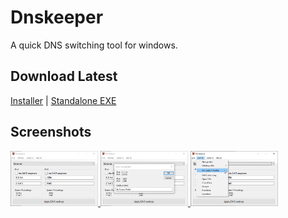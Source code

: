 Dnskeeper
=========
A quick DNS switching tool for windows.

## Download Latest
[Installer](https://github.com/mmeyer2k/dnskeeper/releases/download/latest/dnskeeper.exe) | 
[Standalone EXE](https://github.com/mmeyer2k/dnskeeper/releases/download/latest/dnskeeper-installer.exe)

## Screenshots
<a href="https://raw.githubusercontent.com/mmeyer2k/dnskeeper/master/images/screen1.png" target="_blank">
    <img src="https://raw.githubusercontent.com/mmeyer2k/dnskeeper/master/images/screen1.png" style="max-width: 140px;">
</a>
<a href="https://raw.githubusercontent.com/mmeyer2k/dnskeeper/master/images/screen2.png" target="_blank">
    <img src="https://raw.githubusercontent.com/mmeyer2k/dnskeeper/master/images/screen2.png" style="max-width: 140px;">
</a>
<a href="https://raw.githubusercontent.com/mmeyer2k/dnskeeper/master/images/screen3.png" target="_blank">
    <img src="https://raw.githubusercontent.com/mmeyer2k/dnskeeper/master/images/screen3.png" style="max-width: 140px;">
</a>
